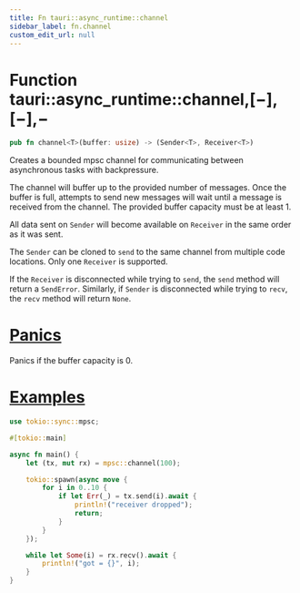 ```yaml
---
title: Fn tauri::async_runtime::channel
sidebar_label: fn.channel
custom_edit_url: null
---
```


# Function tauri::async_runtime::channel,\[−],\[−],−

```rs
pub fn channel<T>(buffer: usize) -> (Sender<T>, Receiver<T>)
```

Creates a bounded mpsc channel for communicating between asynchronous tasks with backpressure.

The channel will buffer up to the provided number of messages. Once the buffer is full, attempts to send new messages will wait until a message is received from the channel. The provided buffer capacity must be at least 1.

All data sent on `Sender` will become available on `Receiver` in the same order as it was sent.

The `Sender` can be cloned to `send` to the same channel from multiple code locations. Only one `Receiver` is supported.

If the `Receiver` is disconnected while trying to `send`, the `send` method will return a `SendError`. Similarly, if `Sender` is disconnected while trying to `recv`, the `recv` method will return `None`.

# [Panics](/docs/api/rust/tauri/about:blank#panics)

Panics if the buffer capacity is 0.

# [Examples](/docs/api/rust/tauri/about:blank#examples)

```rs
use tokio::sync::mpsc;

#[tokio::main]

async fn main() {
    let (tx, mut rx) = mpsc::channel(100);

    tokio::spawn(async move {
        for i in 0..10 {
            if let Err(_) = tx.send(i).await {
                println!("receiver dropped");
                return;
            }
        }
    });

    while let Some(i) = rx.recv().await {
        println!("got = {}", i);
    }
}
```
